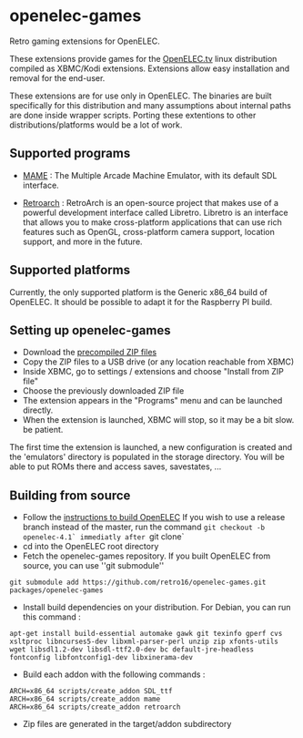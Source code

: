 openelec-games
==============

Retro gaming extensions for OpenELEC.

These extensions provide games for the [OpenELEC.tv][1] linux
distribution compiled as XBMC/Kodi extensions. Extensions allow easy
installation and removal for the end-user.

These extensions are for use only in OpenELEC. The binaries are built
specifically for this distribution and many assumptions about internal
paths are done inside wrapper scripts. Porting these extentions to other
distributions/platforms would be a lot of work.


Supported programs
------------------

 * [MAME][2] : The Multiple Arcade Machine Emulator,
   with its default SDL interface.

 * [Retroarch][3] : RetroArch is an open-source
   project that makes use of a powerful development interface called
   Libretro. Libretro is an interface that allows you to make
   cross-platform applications that can use rich features such as
   OpenGL, cross-platform camera support, location support, and more in
   the future.


Supported platforms
-------------------

Currently, the only supported platform is the Generic x86_64 build of
OpenELEC. It should be possible to adapt it for the Raspberry PI build.


Setting up openelec-games
-------------------------

 * Download the [precompiled ZIP files][4]
 * Copy the ZIP files to a USB drive (or any location reachable from
   XBMC)
 * Inside XBMC, go to settings / extensions and choose "Install from ZIP
   file"
 * Choose the previously downloaded ZIP file
 * The extension appears in the "Programs" menu and can be launched
   directly.
 * When the extension is launched, XBMC will stop, so it may be a bit
   slow. be patient.

The first time the extension is launched, a new configuration is created
and the 'emulators' directory is populated in the storage directory. You
will be able to put ROMs there and access saves, savestates, ...


Building from source
--------------------

 * Follow the [instructions to build OpenELEC][5]
   If you wish to use a release branch instead of the master, run the command `git checkout -b openelec-4.1̀  immediatly after `git clone`
 * cd into the OpenELEC root directory
 * Fetch the openelec-games repository. If you built OpenELEC from source, you can use ''git submodule''
  
```
git submodule add https://github.com/retro16/openelec-games.git packages/openelec-games
```
 
 * Install build dependencies on your distribution. For Debian, you can run this command :

```
apt-get install build-essential automake gawk git texinfo gperf cvs xsltproc libncurses5-dev libxml-parser-perl unzip zip xfonts-utils wget libsdl1.2-dev libsdl-ttf2.0-dev bc default-jre-headless fontconfig libfontconfig1-dev libxinerama-dev
```

 * Build each addon with the following commands :

```
ARCH=x86_64 scripts/create_addon SDL_ttf
ARCH=x86_64 scripts/create_addon mame
ARCH=x86_64 scripts/create_addon retroarch
```

 * Zip files are generated in the target/addon subdirectory



[1]: http://openelec.tv "Official OpenELEC.tv website"
[2]: http://mamedev.org "Official MAME website"
[3]: http://libretro.com "Official libretro/retroarch website"
[4]: http://coulon-jm.fr/public/openelec-games "Pre-compiled binaries"
[5]: http://wiki.openelec.tv/index.php?title=Compile_from_source "OpenELEC: Compile from source"

